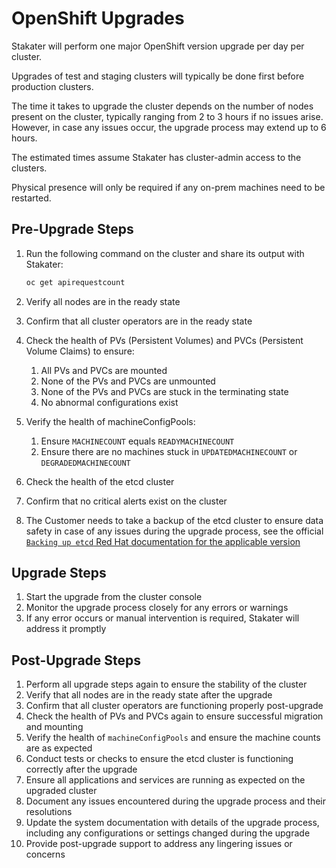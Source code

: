 # OpenShift Upgrades

Stakater will perform one major OpenShift version upgrade per day per cluster.

Upgrades of test and staging clusters will typically be done first before production clusters.

The time it takes to upgrade the cluster depends on the number of nodes present on the cluster, typically ranging from 2 to 3 hours if no issues arise. However, in case any issues occur, the upgrade process may extend up to 6 hours.

The estimated times assume Stakater has cluster-admin access to the clusters.

Physical presence will only be required if any on-prem machines need to be restarted.

## Pre-Upgrade Steps

1. Run the following command on the cluster and share its output with Stakater:

    ```sh
    oc get apirequestcount
    ```

1. Verify all nodes are in the ready state
1. Confirm that all cluster operators are in the ready state
1. Check the health of PVs (Persistent Volumes) and PVCs (Persistent Volume Claims) to ensure:
    1. All PVs and PVCs are mounted
    1. None of the PVs and PVCs are unmounted
    1. None of the PVs and PVCs are stuck in the terminating state
    1. No abnormal configurations exist
1. Verify the health of machineConfigPools:
    1. Ensure `MACHINECOUNT` equals `READYMACHINECOUNT`
    1. Ensure there are no machines stuck in `UPDATEDMACHINECOUNT` or `DEGRADEDMACHINECOUNT`
1. Check the health of the etcd cluster
1. Confirm that no critical alerts exist on the cluster
1. The Customer needs to take a backup of the etcd cluster to ensure data safety in case of any issues during the upgrade process, see the official [`Backing up etcd` Red Hat documentation for the applicable version](https://docs.openshift.com/container-platform/4.15/backup_and_restore/control_plane_backup_and_restore/backing-up-etcd.html)

## Upgrade Steps

1. Start the upgrade from the cluster console
1. Monitor the upgrade process closely for any errors or warnings
1. If any error occurs or manual intervention is required, Stakater will address it promptly

## Post-Upgrade Steps

1. Perform all upgrade steps again to ensure the stability of the cluster
1. Verify that all nodes are in the ready state after the upgrade
1. Confirm that all cluster operators are functioning properly post-upgrade
1. Check the health of PVs and PVCs again to ensure successful migration and mounting
1. Verify the health of `machineConfigPools` and ensure the machine counts are as expected
1. Conduct tests or checks to ensure the etcd cluster is functioning correctly after the upgrade
1. Ensure all applications and services are running as expected on the upgraded cluster
1. Document any issues encountered during the upgrade process and their resolutions
1. Update the system documentation with details of the upgrade process, including any configurations or settings changed during the upgrade
1. Provide post-upgrade support to address any lingering issues or concerns
